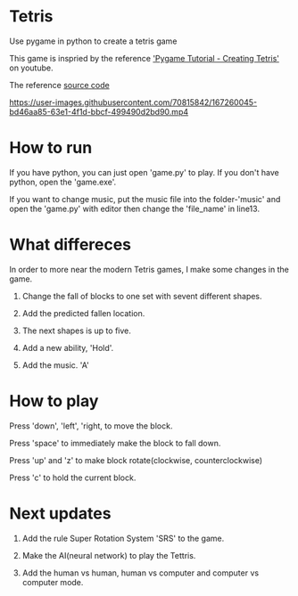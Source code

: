 # Tetris

Use pygame in python to create a tetris game

This game is inspried by the reference ['Pygame Tutorial - Creating Tetris'](https://www.youtube.com/watch?v=uoR4ilCWwKA) on youtube.

The reference [source code](https://www.techwithtim.net/tutorials/game-development-with-python/tetris-pygame/tutorial-1/)




https://user-images.githubusercontent.com/70815842/167260045-bd46aa85-63e1-4f1d-bbcf-499490d2bd90.mp4



# How to run

If you have python, you can just open 'game.py' to play. If you don't have python, open the 'game.exe'.

If you want to change music, put the music file into the folder-'music' and open the 'game.py' with editor then change the 'file_name' in line13.

# What differeces

In order to more near the modern Tetris games, I make some changes in the game.

1. Change the fall of blocks to one set with sevent different shapes.

2. Add the predicted fallen location.

3. The next shapes is up to five.

4. Add a new ability, 'Hold'.

5. Add the music. 'A'

# How to play

Press 'down', 'left', 'right, to move the block.

Press 'space' to immediately make the block to fall down.

Press 'up' and 'z' to make block rotate(clockwise, counterclockwise)

Press 'c' to hold the current block.

# Next updates

1. Add the rule Super Rotation System 'SRS' to the game.

2. Make the AI(neural network) to play the Tettris.

3. Add the human vs human, human vs computer and computer vs computer mode.


